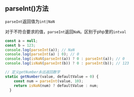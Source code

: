 ## parseInt()方法
`parseInt`返回值为`int|NaN`

对于不符合要求的值，`parseInt`返回`NaN`。区别于php里的`intval`

```js
const a = null;
const b = 123;
console.log(parseInt(a)); // NaN
console.log(parseInt(a) | 0); // 0
console.log(isNaN(parseInt(a)) ? 0 : parseInt(a)); // 0
console.log(isNaN(parseInt(b)) ? 0 : parseInt(b)); // 123

// 定义getNumber永远返回数字
static getNumber(value, defaultValue = 0) {
    const num = parseInt(value, 10);
    return isNaN(num) ? defaultValue : num;
  }

```
